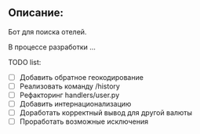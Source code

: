 ## Описание:

Бот для поиска отелей.

В процессе разработки ...

TODO list:
- [ ] Добавить обратное геокодирование
- [ ] Реализовать команду /history
- [ ] Рефакторинг handlers/user.py
- [ ] Добавить интернационализацию
- [ ] Доработать корректный вывод для другой валюты
- [ ] Проработать возможные исключения
